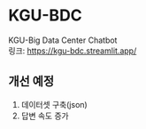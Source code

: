 # KGU-BDC
KGU-Big Data Center Chatbot <br/>
링크: https://kgu-bdc.streamlit.app/

## 개선 예정
1. 데이터셋 구축(json)
2. 답변 속도 증가
